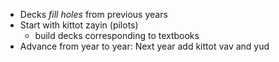 - Decks _fill holes_ from previous years
- Start with kittot zayin (pilots)
	- build decks corresponding to textbooks
- Advance from year to year: Next year add kittot vav and yud